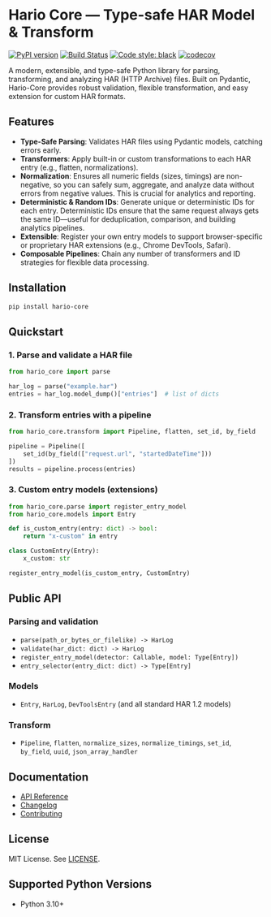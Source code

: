 # Hario Core — Type-safe HAR Model & Transform

[![PyPI version](https://badge.fury.io/py/hario-core.svg)](https://badge.fury.io/py/hario-core)
[![Build Status](https://github.com/pikulev/hario-core/actions/workflows/python-package.yml/badge.svg)](https://github.com/pikulev/hario-core/actions/workflows/python-package.yml)
[![Code style: black](https://img.shields.io/badge/code%20style-black-000000.svg)](https://github.com/psf/black)
[![codecov](https://codecov.io/gh/pikulev/hario-core/branch/main/graph/badge.svg?token=BUJG4K634B)](https://codecov.io/gh/pikulev/hario-core)

A modern, extensible, and type-safe Python library for parsing, transforming, and analyzing HAR (HTTP Archive) files. Built on Pydantic, Hario-Core provides robust validation, flexible transformation, and easy extension for custom HAR formats.

## Features

- **Type-Safe Parsing**: Validates HAR files using Pydantic models, catching errors early.
- **Transformers**: Apply built-in or custom transformations to each HAR entry (e.g., flatten, normalizations).
- **Normalization**: Ensures all numeric fields (sizes, timings) are non-negative, so you can safely sum, aggregate, and analyze data without errors from negative values. This is crucial for analytics and reporting.
- **Deterministic & Random IDs**: Generate unique or deterministic IDs for each entry. Deterministic IDs ensure that the same request always gets the same ID—useful for deduplication, comparison, and building analytics pipelines.
- **Extensible**: Register your own entry models to support browser-specific or proprietary HAR extensions (e.g., Chrome DevTools, Safari).
- **Composable Pipelines**: Chain any number of transformers and ID strategies for flexible data processing.

## Installation

```bash
pip install hario-core
```

## Quickstart

### 1. Parse and validate a HAR file

```python
from hario_core import parse

har_log = parse("example.har")
entries = har_log.model_dump()["entries"]  # list of dicts
```

### 2. Transform entries with a pipeline

```python
from hario_core.transform import Pipeline, flatten, set_id, by_field

pipeline = Pipeline([
    set_id(by_field(["request.url", "startedDateTime"]))
])
results = pipeline.process(entries)
```

### 3. Custom entry models (extensions)

```python
from hario_core.parse import register_entry_model
from hario_core.models import Entry

def is_custom_entry(entry: dict) -> bool:
    return "x-custom" in entry

class CustomEntry(Entry):
    x_custom: str

register_entry_model(is_custom_entry, CustomEntry)
```

## Public API

### Parsing and validation
- `parse(path_or_bytes_or_filelike) -> HarLog`
- `validate(har_dict: dict) -> HarLog`
- `register_entry_model(detector: Callable, model: Type[Entry])`
- `entry_selector(entry_dict: dict) -> Type[Entry]`

### Models
- `Entry`, `HarLog`, `DevToolsEntry` (and all standard HAR 1.2 models)

### Transform
- `Pipeline`, `flatten`, `normalize_sizes`, `normalize_timings`, `set_id`, `by_field`, `uuid`, `json_array_handler`

## Documentation

- [API Reference](https://github.com/pikulev/hario-core/blob/main/docs/api.md)
- [Changelog](https://github.com/pikulev/hario-core/blob/main/docs/changelog.md)
- [Contributing](https://github.com/pikulev/hario-core/blob/main/CONTRIBUTING.md)


## License

MIT License. See [LICENSE](https://github.com/pikulev/hario-core/blob/main/LICENSE).

## Supported Python Versions

- Python 3.10+ 